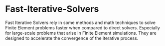 # Fast-Iterative-Solvers
 Fast Iterative Solvers rely in some methods and math techniques to solve Finite Element problems faster when compared to direct solvers. Especially for large-scale problems that arise in Finite Element simulations. They are designed to accelerate the convergence of the iterative process.
